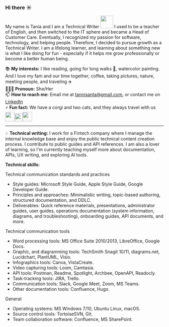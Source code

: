 ### Hi there :sunny:

My name is Tania and I am a Technical Writer <img height="40" src="https://user-images.githubusercontent.com/112710487/233798019-fd088341-6628-4b55-92ca-c7f183f6fbcc.png">
I used to be a teacher of English, and then switched to the IT sphere and became a Head of Customer Care. Eventually, I recognized my passion for software, technology, and helping people. Therefore, I decided to pursue growth as a Technical Writer. I am a lifelong learner, and learning about something new is what I like doing for fun - especially if it helps me grow professionally or become a better human being.

📚 **My interests:** I like reading, going for long walks :paw_prints:, watercolor painting. And I love my fam and our time together, coffee, taking pictures, nature, meeting people, and traveling ✈️ <br>
👩🏾‍💻 **Pronoun:** She/Her<br>
📫 **How to reach me:** Email me at tannisanta@gmail.com, or contact me on [LinkedIn](https://www.linkedin.com/in/tetiana-tsakun/)<br>
⚡ **Fun fact:** We have a corgi and two cats, and they always travel with us <img height="30" src="https://user-images.githubusercontent.com/112710487/233803159-f6a9ee74-03aa-4cbf-bbba-e0e6b45e35a4.png"><img height="25" src="https://user-images.githubusercontent.com/112710487/233803263-34a4e46f-09a9-4ebb-b7fa-2a9a46100592.png"><img height="30" src="https://user-images.githubusercontent.com/112710487/233803419-4a2668a9-7e16-4f3e-8818-40701b0d855e.png">

___

💡 **Technical writing:** I work for a Fintech company where I manage the internal knowledge base and enjoy the public technical content creation process. I contribute to public guides and API references. I am also a lover of learning, so I'm currently teaching myself more about documentation, APIs, UX writing, and exploring AI tools.<br>

**Technical skills:**

Technical communication standards and practices

  * Style guides: Microsoft Style Guide, Apple Style Guide, Google Developer Guide.
  * Principles and approaches: Minimalistic writing, topic-based authoring, structured documentation, and DDLC.
  * Deliverables: Quick reference materials, presentations, administrator guides, user guides, operations documentation (system information, diagrams, and troubleshooting), onboarding guides, API documents, and more.

Technical communication tools

  * Word processing tools: MS Office Suite 2010/2013, LibreOffice, Google Docs. 
  * Graphic, and diagramming tools: TechSmith Snagit 10/11, diagrams.net, Lucidchart, PlantUML, Visio.
  * Infographics tools: Canva, VistaCreate.
  * Video capturing tools: Loom, Camtasia.
  * API tools: Postman, Readme, Spotlight, Archbee, OpenAPI, Readocly.
  * Task-tracking tools: JIRA, Trello.
  * Communication tools: Slack, Google Meet, Zoom, MS Teams.
  * Other documentation tools: Confluence, Hugo.

General

  * Operating systems: MS Windows 7/10, Ubuntu Linux, macOS.
  * Source control tools: TortoiseSVN, Git.
  * Team collaboration software: Confluence, MS SharePoint.


